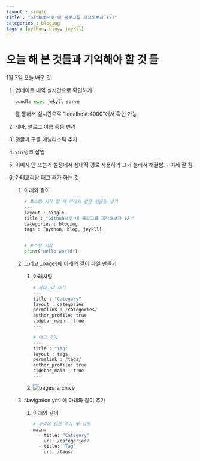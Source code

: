 ```yaml
---
layout : single
title : "Github으로 내 블로그를 제작해보자 (2)"
categories : bloging
tags : [python, blog, jeykll] 
---
```








# 오늘 해 본 것들과 기억해야 할 것 들 

1월 7일 오늘 배운 것



1. 업데이트 내역 실시간으로 확인하기

   ``` python
   bundle exec jekyll serve
   ```

   를 통해서 실시간으로 "localhost:4000"에서 확인 가능

2. 테마, 블로그 이름 등등 변경

3. 댓글과 구글 에널리스틱 추가

4. sns링크 삽입

5. 이미지 안 뜨는거 설정에서 상대적 경로 사용하기 그거 눌러서 해결함. - 이제 잘 됨.

6. 카테고리랑 태그 추가 하는 것

   1. 아래와 같이
      ``` python
      # 포스팅 시작 할 때 아래와 같은 템플릿 넣기
      ---
      layout : single
      title : "Github으로 내 블로그를 제작해보자 (2)"
      categories : bloging
      tags : [python, blog, jeykll] 
      ---
      ```

      ``` python
      # 포스팅 시작
      print("Hello world")

      ```

   2. 그리고 _pages에 아래와 같이 파일 만들기

      1. 아래처럼

         ``` python
         # 카테고리 추가
         ---
         title : "Category"
         layout : categories
         permalink : /categories/
         author_profile: true
         sidebar_main : true
         ---
         
         # 태그 추가
         ---
         title : "Tag"
         layout : tags
         permalink : /tags/
         author_profile: true
         sidebar_main : true
         ---
         ```
      
      2. ![pages_archive](../../images/2023-01-07-second/pages_archive.png)

   3. Navigation.yml 에 아래와 같이 추가

      1. 아래와 같이
         ``` python
         # 우측에 링크 추가 및 설정
         main:
           - title: "Category"
             url: /categories/
           - title: "Tag"
             url: /tags/
         ```



